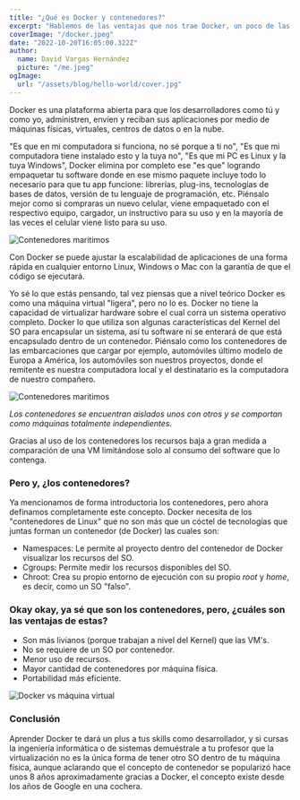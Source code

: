 ```yaml
---
title: "¿Qué es Docker y contenedores?"
excerpt: "Hablemos de las ventajas que nos trae Docker, un poco de las VM's y porque dejar de usarlas (por favor, deja de usarlas)."
coverImage: "/docker.jpeg"
date: "2022-10-20T16:05:00.322Z"
author:
  name: David Vargas Hernández
  picture: "/me.jpeg"
ogImage:
  url: "/assets/blog/hello-world/cover.jpg"
---
```


Docker es una plataforma abierta para que los desarrolladores como tú y como yo, administren, envíen y reciban sus aplicaciones por medio de máquinas físicas, virtuales, centros de datos o en la nube.

"Es que en mi computadora si funciona, no sé porque a ti no", "Es que mi computadora tiene instalado esto y la tuya no", "Es que mi PC es Linux y la tuya Windows", Docker elimina por completo ese "es que" logrando empaquetar tu software donde en ese mismo paquete incluye todo lo necesario para que tu app funcione: librerías, plug-ins, tecnologías de bases de datos, versión de tu lenguaje de programación, etc. Piénsalo mejor como si compraras un nuevo celular, viene empaquetado con el respectivo equipo, cargador, un instructivo para su uso y en la mayoría de las veces el celular viene listo para su uso.

![Contenedores maritimos](/unboxing.jpg)

Con Docker se puede ajustar la escalabilidad de aplicaciones de una forma rápida en cualquier entorno Linux, Windows o Mac con la garantía de que el código se ejecutará.

Yo sé lo que estás pensando, tal vez piensas que a nivel teórico Docker es como una máquina virtual "ligera", pero no lo es. Docker no tiene la capacidad de virtualizar hardware sobre el cual corra un sistema operativo completo. Docker lo que utiliza son algunas características del Kernel del SO para encapsular un sistema, así tu software ni se enterará de que está encapsulado dentro de un contenedor. Piénsalo como los contenedores de las embarcaciones que cargar por ejemplo, automóviles último modelo de Europa a América, los automóviles son nuestros proyectos, donde el remitente es nuestra computadora local y el destinatario es la computadora de nuestro compañero.

![Contenedores maritimos](/contenedor.webp)

_Los contenedores se encuentran aislados unos con otros y se comportan como máquinas totalmente independientes._

Gracias al uso de los contenedores los recursos baja a gran medida a comparación de una VM limitándose solo al consumo del software que lo contenga.

### Pero y, ¿los contenedores?

Ya mencionamos de forma introductoria los contenedores, pero ahora definamos completamente este concepto. Docker necesita de los "contenedores de Linux" que no son más que un cóctel de tecnologías que juntas forman un contenedor (de Docker) las cuales son:

- Namespaces: Le permite al proyecto dentro del contenedor de Docker visualizar los recursos del SO.
- Cgroups: Permite medir los recursos disponibles del SO.
- Chroot: Crea su propio entorno de ejecución con su propio _root_ y _home_, es decir, como un SO "falso".

### Okay okay, ya sé que son los contenedores, pero, ¿cuáles son las ventajas de estas?

- Son más livianos (porque trabajan a nivel del Kernel) que las VM's.
- No se requiere de un SO por contenedor.
- Menor uso de recursos.
- Mayor cantidad de contenedores por máquina física.
- Portabilidad más eficiente.

![Docker vs máquina virtual](/docker-vs-vm.webp)

### Conclusión

Aprender Docker te dará un plus a tus skills como desarrollador, y si cursas la ingeniería informática o de sistemas demuéstrale a tu profesor que la virtualización no es la única forma de tener otro SO dentro de tu máquina física, aunque aclarando que el concepto de contenedor se popularizó hace unos 8 años aproximadamente gracias a Docker, el concepto existe desde los años de Google en una cochera.

